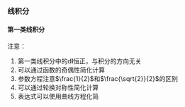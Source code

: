 ### 线积分

#### 第一类线积分

注意：

1. 第一类线积分中的$\mathrm{d}\mathbf{l}$恒正，与积分的方向无关
2. 可以通过函数的奇偶性简化计算
3. 参数方程注意$\frac{1}{2}$和$\frac{\sqrt{2}}{2}$​的区别
4. 可以通过轮换对称性简化计算
5. 表达式可以使用曲线方程化简